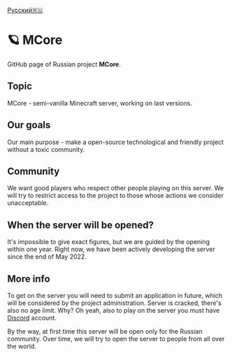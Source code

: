[Русский🇷🇺](https://github.com/mcore-server/mcore-server/blob/main/README.md)

# 🪐 MCore
GitHub page of Russian project **MCore**.
## Topic
MCore - semi-vanilla Minecraft server, working on last versions.
## Our goals
Our main purpose - make a open-source technological and friendly project without a toxic community.
## Community
We want good players who respect other people playing on this server.
We will try to restrict access to the project to those whose actions we consider unacceptable.
## When the server will be opened?
It's impossible to give exact figures, but we are guided by the opening within one year.
Right now, we have been actively developing the server since the end of May 2022.
## More info
To get on the server you will need to submit an application
in future, which will be considered by the project administration.
Server is cracked, there's also no age limit. Why?
Oh yeah, also to play on the server you must have [Discord](https://discord.com/login) account.

By the way, at first time this server will be open only for the Russian community.
Over time, we will try to open the server to people from all over the world.

